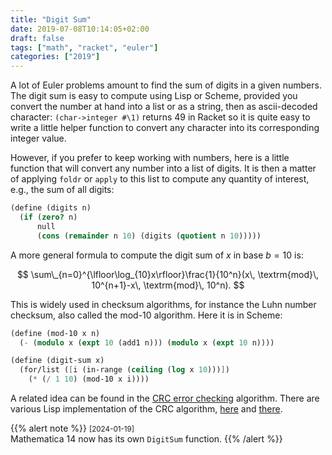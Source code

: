 ```yaml
---
title: "Digit Sum"
date: 2019-07-08T10:14:05+02:00
draft: false
tags: ["math", "racket", "euler"]
categories: ["2019"]
---
```


A lot of Euler problems amount to find the sum of digits in a given numbers. The digit sum is easy to compute using Lisp or Scheme, provided you convert the number at hand into a list or as a string, then as ascii-decoded character: `(char->integer #\1)` returns 49 in Racket so it is quite easy to write a little helper function to convert any character into its corresponding integer value.

However, if you prefer to keep working with numbers, here is a little function that will convert any number into a list of digits. It is then a matter of applying `foldr` or `apply` to this list to compute any quantity of interest, e.g., the sum of all digits:

```scheme
(define (digits n)
  (if (zero? n)
      null
      (cons (remainder n 10) (digits (quotient n 10)))))
```

A more general formula to compute the digit sum of $x$ in base $b=10$ is:

$$
\sum\_{n=0}^{\lfloor\log_{10}x\rfloor}\frac{1}{10^n}(x\, \textrm{mod}\, 10^{n+1}-x\, \textrm{mod}\, 10^n).
$$

This is widely used in checksum algorithms, for instance the Luhn number checksum, also called the mod-10 algorithm. Here it is in Scheme:

```scheme
(define (mod-10 x n)
  (- (modulo x (expt 10 (add1 n))) (modulo x (expt 10 n))))

(define (digit-sum x)
  (for/list ([i (in-range (ceiling (log x 10)))])
    (* (/ 1 10) (mod-10 x i))))
```

A related idea can be found in the [CRC error checking](https://dvsoft.developpez.com/Articles/CRC/) algorithm. There are various Lisp implementation of the CRC algorithm, [here](http://www.thoughtstuff.com/rme/crc.lisp) and [there](https://github.com/robblackwell/cl-crc64).

{{% alert note %}}
<small>[2024-01-19]</small><br>
Mathematica 14 now has its own `DigitSum` function.
{{% /alert %}}

